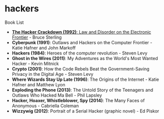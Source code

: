 # hackers

Book List

* [**The Hacker Crackdown (1992)**: Law and Disorder on the Electronic Frontier](http://www.mit.edu/hacker/hacker.html) - Bruce Sterling
* **Cyberpunk (1991)**: Outlaws and Hackers on the Computer Frontier - Katie Hafner and John Markoff
* **Hackers (1984)**: Heroes of the computer revolution - Steven Levy
* **Ghost in the Wires (2011)**: My Adventures as the World's Most Wanted Hacker - Kevin Mitnick
* **Crypto (2001)**: How the Code Rebels Beat the Government-Saving Privacy in the Digital Age - Steven Levy
* **Where Wizards Stay Up Late (1996)**: The Origins of the Internet - Katie Hafner and Matthew Lyon
* **Exploding the Phone (2013)**: The Untold Story of the Teenagers and Outlaws Who Hacked Ma Bell - Phil Lapsley
* **Hacker, Hoaxer, Whistleblower, Spy (2014)**: The Many Faces of Anonymous - Cabriella Coleman
* **Wizzywig (2012)**: Portrait of a Serial Hacker (graphic novel) - Ed Piskor